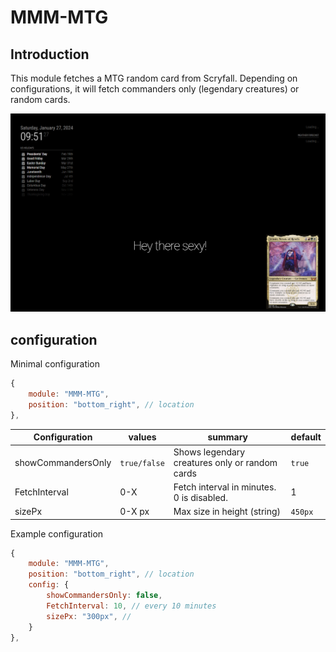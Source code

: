 # MMM-MTG

## Introduction

This module fetches a MTG random card from Scryfall.
Depending on configurations, it will fetch commanders only (legendary creatures) or random cards.

![Example of MTG module](images/example.png?raw=true "Example")


## configuration

Minimal configuration
```js
{
    module: "MMM-MTG",
    position: "bottom_right", // location
},
```


| Configuration | values | summary | default |
| ----- | ------ | ----- | ----- |
| showCommandersOnly | `true/false` | Shows legendary creatures only or random cards | `true` |
| FetchInterval | 0-X | Fetch interval in minutes. 0 is disabled. | 1 |
| sizePx | 0-X px | Max size in height (string) | `450px` |

Example configuration
```js
{
    module: "MMM-MTG",
    position: "bottom_right", // location
    config: {
        showCommandersOnly: false,
        FetchInterval: 10, // every 10 minutes
        sizePx: "300px", //
    }
},
```